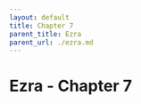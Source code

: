 ```yaml
---
layout: default
title: Chapter 7
parent_title: Ezra
parent_url: ./ezra.md
---
```


# Ezra - Chapter 7

